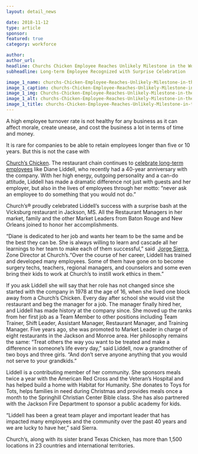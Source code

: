 ```yaml
---
layout: detail_news

date: 2018-11-12
type: article
sponsor:
featured: true
category: workforce

author:  
author_url:
headline: Churchs Chicken Employee Reaches Unlikely Milestone in the Workplace
subheadline: Long-term Employee Recognized with Surprise Celebration

image_1_name: churchs-Chicken-Employee-Reaches-Unlikely-Milestone-in-the-Workplace-27226
image_1_caption: churchs-Chicken-Employee-Reaches-Unlikely-Milestone-in-the-Workplace-27226
image_1_img: Churchs-Chicken-Employee-Reaches-Unlikely-Milestone-in-the-Workplace-27226.png
image_1_alt: churchs-Chicken-Employee-Reaches-Unlikely-Milestone-in-the-Workplace-27226
image_1_title: churchs-Chicken-Employee-Reaches-Unlikely-Milestone-in-the-Workplace-27226
---
```


A high employee turnover rate is not healthy for any business as it can affect morale, create unease, and cost the business a lot in terms of time and money.

<!--more-->It is rare for companies to be able to retain employees longer than five or 10 years. But this is not the case with&nbsp;
[Church&rsquo;s Chicken](http://www.churchs.com/). The restaurant chain continues to 
[celebrate long-term employees](http://www.snacknation.com/guides/definitive-guide-employee-engagement/) like Diane Liddell, who recently had a 40-year anniversary with the company. With her high energy, outgoing personality and a can-do attitude, Liddell has made a dramatic difference not just with guests and her employer, but also in the lives of employees through her motto: &ldquo;never ask an employee to do something that you would not do.&rdquo;

Church&rsquo;s&reg;&nbsp;proudly celebrated Liddell&rsquo;s success with a surprise bash at the Vicksburg restaurant in Jackson, MS. All the Restaurant Managers in her market, family and the other Market Leaders from Baton Rouge and New Orleans joined to honor her accomplishments.

&ldquo;Diane is dedicated to her job and wants her team to be the same and be the best they can be. She is always willing to learn and cascade all her learnings to her team to make each of them successful,&rdquo; said&nbsp;
[Jorge Sierra](https://www.linkedin.com/in/jorge-sierra-692181a8), Zone Director at&nbsp;Church&rsquo;s.&ldquo;Over the course of her career, Liddell has trained and developed many employees. Some of them have gone on to become surgery techs, teachers, regional managers, and counselors and some even bring their kids to work at&nbsp;Church&rsquo;s&nbsp;to instill work ethics in them.&rdquo;

If you ask Liddell she will say that her role has not changed since she started with the company in 1978 at the age of 16, when she lived one block away from a&nbsp;Church&rsquo;s Chicken.&nbsp;Every day after school she would visit the restaurant and beg the manager for a job. The manager finally hired her, and Liddell has made history at the company since. She moved up the ranks from her first job as a Team Member to other positions including Team Trainer, Shift Leader, Assistant Manager, Restaurant Manager, and Training Manager. Five years ago, she was promoted to Market Leader in charge of eight restaurants in the Jackson and Monroe area. Her philosophy remains the same: &ldquo;Treat others the way you want to be treated and make a difference in someone&rsquo;s life every day,&rdquo; said Liddell, now a grandmother of two boys and three girls. &ldquo;And don&rsquo;t serve anyone anything that you would not serve to your grandkids.&rdquo;

Liddell is a contributing member of her community. She sponsors meals twice a year with the American Red Cross and the Veteran&rsquo;s Hospital and has helped build a home with Habitat for Humanity. She donates to Toys for Tots, helps families in need during Christmas and provides meals once a month to the Springhill Christian Center Bible class. She has also partnered with the Jackson Fire Department to sponsor a public academy for kids.

&ldquo;Liddell has been a great team player and important leader that has impacted many employees and the community over the past 40 years and we are lucky to have her,&rdquo; said Sierra.

Church&rsquo;s, along with its sister brand Texas Chicken, has more than 1,500 locations in 23 countries and international territories.